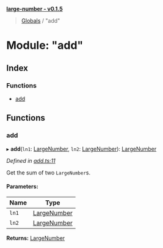 **[large-number - v0.1.5](../README.md)**

> [Globals](../globals.md) / "add"

# Module: "add"

## Index

### Functions

* [add](_add_.md#add)

## Functions

### add

▸ **add**(`ln1`: [LargeNumber](../interfaces/_types_.largenumber.md), `ln2`: [LargeNumber](../interfaces/_types_.largenumber.md)): [LargeNumber](../interfaces/_types_.largenumber.md)

*Defined in [add.ts:11](https://github.com/zimmed/large-number/blob/6505d78/src/add.ts#L11)*

Get the sum of two `LargeNumber`s.

#### Parameters:

Name | Type |
------ | ------ |
`ln1` | [LargeNumber](../interfaces/_types_.largenumber.md) |
`ln2` | [LargeNumber](../interfaces/_types_.largenumber.md) |

**Returns:** [LargeNumber](../interfaces/_types_.largenumber.md)
